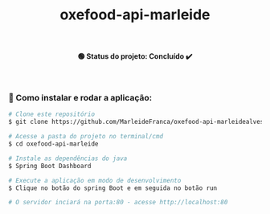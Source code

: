 <h1 align="center"> oxefood-api-marleide  </h1>

<br><h4 align="center"> 🟢 Status do projeto:  Concluído ✔️   </h4> <br>

### 🔧 Como instalar e rodar a aplicação:

```bash
# Clone este repositório
$ git clone https://github.com/MarleideFranca/oxefood-api-marleidealves.git

# Acesse a pasta do projeto no terminal/cmd
$ cd oxefood-api-marleide

# Instale as dependências do java
$ Spring Boot Dashboard

# Execute a aplicação em modo de desenvolvimento
$ Clique no botão do spring Boot e em seguida no botão run

# O servidor inciará na porta:80 - acesse http://localhost:80 